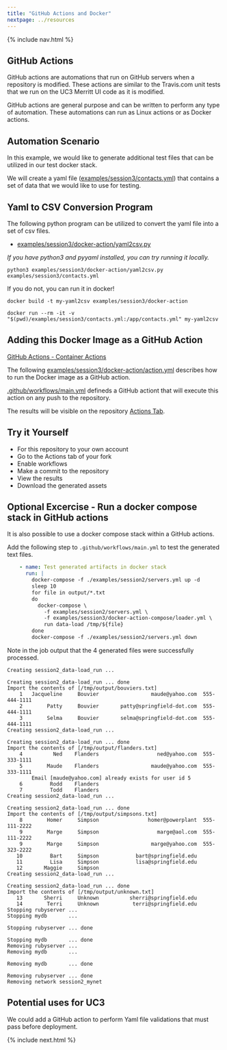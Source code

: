 ```yaml
---
title: "GitHub Actions and Docker"
nextpage: ../resources
---
```


{% include nav.html %}

## GitHub Actions

GitHub actions are automations that run on GitHub servers when a repository is modified.  These actions are similar to the Travis.com unit tests that we run on the UC3 Merritt UI code as it is modified.

GitHub actions are general purpose and can be written to perform any type of automation.  These automations can run as Linux actions or as Docker actions.

## Automation Scenario

In this example, we would like to generate additional test files that can be utilized in our test docker stack.

We will create a yaml file ([examples/session3/contacts.yml](https://github.com/CDLUC3/docker-tutorial/blob/main/examples/session3/contacts.yml)) that contains a set of data that we would like to use for testing.

## Yaml to CSV Conversion Program

The following python program can be utilized to convert the yaml file into a set of csv files.

- [examples/session3/docker-action/yaml2csv.py](https://github.com/CDLUC3/docker-tutorial/blob/main/examples/session3/docker-action/yaml2csv.py)

_If you have python3 and pyyaml installed, you can try running it locally._

```
python3 examples/session3/docker-action/yaml2csv.py examples/session3/contacts.yml
```

If you do not, you can run it in docker!
```
docker build -t my-yaml2csv examples/session3/docker-action
```

```
docker run --rm -it -v "$(pwd)/examples/session3/contacts.yml:/app/contacts.yml" my-yaml2csv
```

## Adding this Docker Image as a GitHub Action

[GitHub Actions - Container Actions](https://docs.github.com/en/free-pro-team@latest/actions/creating-actions/creating-a-docker-container-action)

The following [examples/session3/docker-action/action.yml](https://github.com/CDLUC3/docker-tutorial/blob/main/examples/session3/docker-action/action.yml) describes how to run the Docker image as a GitHub action.

[.github/workflows/main.yml](https://github.com/CDLUC3/docker-tutorial/blob/main/.github/workflows/main.yml) defineds a GitHub actiont that will execute this action on any push to the repository.

The results will be visible on the repository [Actions Tab](https://github.com/CDLUC3/docker-tutorial/actions).

## Try it Yourself

- For this repository to your own account
- Go to the Actions tab of your fork
- Enable workflows
- Make a commit to the repository
- View the results
- Download the generated assets

## Optional Excercise - Run a docker compose stack in GitHub actions

It is also possible to use a docker compose stack within a GitHub actions.

Add the following step to `.github/workflows/main.yml` to test the generated text files.

```yaml
    - name: Test generated artifacts in docker stack
      run: |
        docker-compose -f ./examples/session2/servers.yml up -d
        sleep 10
        for file in output/*.txt
        do 
          docker-compose \
            -f examples/session2/servers.yml \
            -f examples/session3/docker-action-compose/loader.yml \
            run data-load /tmp/${file}
        done
        docker-compose -f ./examples/session2/servers.yml down
```

Note in the job output that the 4 generated files were successfully processed.

```output
Creating session2_data-load_run ... 

Creating session2_data-load_run ... done
Import the contents of [/tmp/output/bouviers.txt]
    1	Jacqueline	   Bouvier	               maude@yahoo.com	555-444-1111
    2	     Patty	   Bouvier	     patty@springfield-dot.com	555-444-1111
    3	     Selma	   Bouvier	     selma@springfield-dot.com	555-444-1111
Creating session2_data-load_run ... 

Creating session2_data-load_run ... done
Import the contents of [/tmp/output/flanders.txt]
    4	       Ned	  Flanders	                 ned@yahoo.com	555-333-1111
    5	     Maude	  Flanders	               maude@yahoo.com	555-333-1111
		Email [maude@yahoo.com] already exists for user id 5
    6	      Rodd	  Flanders	                              	          
    7	      Todd	  Flanders	                              	          
Creating session2_data-load_run ... 

Creating session2_data-load_run ... done
Import the contents of [/tmp/output/simpsons.txt]
    8	     Homer	   Simpson	              homer@powerplant	555-111-2222
    9	     Marge	   Simpson	                 marge@aol.com	555-111-2222
    9	     Marge	   Simpson	               marge@yahoo.com	555-323-2222
   10	      Bart	   Simpson	          bart@springfield.edu	          
   11	      Lisa	   Simpson	          lisa@springfield.edu	          
   12	    Maggie	   Simpson	                              	          
Creating session2_data-load_run ... 

Creating session2_data-load_run ... done
Import the contents of [/tmp/output/unknown.txt]
   13	    Sherri	   Unknown	        sherri@springfield.edu	          
   14	     Terri	   Unknown	         terri@springfield.edu	          
Stopping rubyserver ... 
Stopping mydb       ... 

Stopping rubyserver ... done

Stopping mydb       ... done
Removing rubyserver ... 
Removing mydb       ... 

Removing mydb       ... done

Removing rubyserver ... done
Removing network session2_mynet
```
## Potential uses for UC3

We could add a GitHub action to perform Yaml file validations that must pass before deployment.

{% include next.html %}
